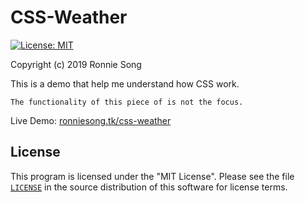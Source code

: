 # CSS-Weather
[![License: MIT](https://img.shields.io/badge/License-MIT-yellow.svg)](https://github.com/ronniesong0809/css-weather/blob/master/LICENSE)

Copyright (c) 2019 Ronnie Song

This is a demo that help me understand how CSS work.

`The functionality of this piece of is not the focus.`


Live Demo: [ronniesong.tk/css-weather](http://ronniesong.tk/css-weather/)


## License

This program is licensed under the "MIT License".  Please
see the file [`LICENSE`](https://github.com/ronniesong0809/css-weather/blob/master/LICENSE) in the source distribution of this
software for license terms.
